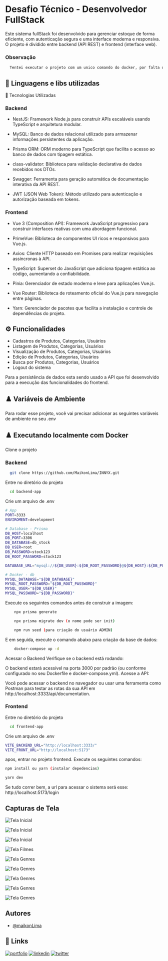 
# Desafio Técnico - Desenvolvedor FullStack

Este sistema fullStack foi desenvolvido para gerenciar estoque de forma eficiente, com autenticação segura e uma interface moderna e responsiva. O projeto é dividido entre backend (API REST) e frontend (interface web).


### Observação 
```bash
  Tentei executar o projeto com um unico comando do docker, por falta de tempo e algunas problemas nas tipagens do typescript no projeto frontend. Isso acabou me deixando na mão.
```
## 📔 Linguagens e libs utilizadas 

🔧 Tecnologias Utilizadas
### Backend
- NestJS: Framework Node.js para construir APIs escaláveis usando TypeScript e arquitetura modular.

- MySQL: Banco de dados relacional utilizado para armazenar informações persistentes da aplicação.

- Prisma ORM: ORM moderno para TypeScript que facilita o acesso ao banco de dados com tipagem estática.

- class-validator: Biblioteca para validação declarativa de dados recebidos nos DTOs.

- Swagger: Ferramenta para geração automática de documentação interativa da API REST.

- JWT (JSON Web Token): Método utilizado para autenticação e autorização baseada em tokens.

### Frontend
- Vue 3 (Composition API): Framework JavaScript progressivo para construir interfaces reativas com uma abordagem funcional.

- PrimeVue: Biblioteca de componentes UI ricos e responsivos para Vue.js.

- Axios: Cliente HTTP baseado em Promises para realizar requisições assíncronas à API.

- TypeScript: Superset do JavaScript que adiciona tipagem estática ao código, aumentando a confiabilidade.

- Pinia: Gerenciador de estado moderno e leve para aplicações Vue.js.

- Vue Router: Biblioteca de roteamento oficial do Vue.js para navegação entre páginas.

- Yarn: Gerenciador de pacotes que facilita a instalação e controle de dependências do projeto.



## ⚙️ Funcionalidades 

- Cadastros de Produtos, Categorias, Usuários
- Listagem de Produtos, Categorias, Usuários
- Visualização de Produtos, Categorias, Usuários
- Edição de Produtos, Categorias, Usuários
- Busca por Produtos, Categorias, Usuários
- Logout do sistema

Para a persistência de dados esta sendo usado a API que foi desenvolvido para a execução das funcionalidades do frontend.
## ♟️ Variáveis de Ambiente 
Para rodar esse projeto, você vai precisar adicionar as seguintes variáveis de ambiente no seu .env


## ♟️ Executando localmente com Docker

Clone o projeto

### Backend

```bash
  git clone https://github.com/MaikonLima/INNYX.git
```

Entre no diretório do projeto

```bash
  cd backend-app
```

Crie um arquivo de .env

```bash
# App
PORT=3333
ENVIROMENT=development

# Database - Prisma
DB_HOST=localhost
DB_PORT=3306
DB_DATABASE=db_stock
DB_USER=root
DB_PASSWORD=stock123
DB_ROOT_PASSWORD=stock123

DATABASE_URL="mysql://${DB_USER}:${DB_ROOT_PASSWORD}@${DB_HOST}:${DB_PORT}/${DB_DATABASE}"

# Docker - db
MYSQL_DATABASE="${DB_DATABASE}"
MYSQL_ROOT_PASSWORD="${DB_ROOT_PASSWORD}"
MYSQL_USER="${DB_USER}"
MYSQL_PASSWORD="${DB_PASSWORD}"
```


Execute os seguintes comandos antes de construir a imagem:

```bash
    npx prisma generate

    npx prisma migrate dev (o nome pode ser init)

    npm run seed (para criação do usuário ADMIN)
```
E em seguida, execute o comando abaixo para criação da base de dados:

```bash
    docker-compose up -d
```

Acessar o Backend
Verifique se o backend está rodando:

O backend estará acessível na porta 3000 por padrão (ou conforme configurado no seu Dockerfile e docker-compose.yml).
Acesse a API:

Você pode acessar o backend no navegador ou usar uma ferramenta como Postman para testar as rotas da sua API em http://localhost:3333/api/documentation.


### Frontend

Entre no diretório do projeto

```bash
  cd frontend-app
```

Crie um arquivo de .env

```bash
VITE_BACKEND_URL="http://localhost:3333/"
VITE_FRONT_URL="http://localhost:5173"
```

apos, entrar no projeto frontend. Execute os seguintes comandos:

```bash
npm install ou yarn (instalar depedencias)

yarn dev
```

Se tudo correr bem, a url para acessar o sistema será esse:
http://localhost:5173/login

## Capturas de Tela

![Tela Inicial](screenshots/1.png)

![Tela Inicial](screenshots/2.png)

![Tela Inicial](screenshots/2.1.png)

![Tela Filmes](screenshots/3.png)

![Tela Genres](screenshots/3.1.png)

![Tela Genres](screenshots/3.2.png)

![Tela Genres](screenshots/3.4.png)

![Tela Genres](screenshots/4.png)

![Tela Genres](screenshots/5.png)



## Autores

- [@maikonLima](https://www.github.com/maikonLima)


## 🔗 Links
[![portfolio](https://img.shields.io/badge/my_portfolio-000?style=for-the-badge&logo=ko-fi&logoColor=white)](https://katherineoelsner.com/)
[![linkedin](https://img.shields.io/badge/linkedin-0A66C2?style=for-the-badge&logo=linkedin&logoColor=white)](https://www.linkedin.com/)
[![twitter](https://img.shields.io/badge/twitter-1DA1F2?style=for-the-badge&logo=twitter&logoColor=white)](https://twitter.com/)

